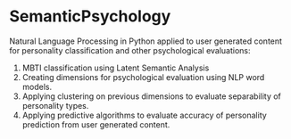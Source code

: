# SemanticPsychology
Natural Language Processing in Python applied to user generated content for personality classification and other psychological evaluations:
1. MBTI classification using Latent Semantic Analysis
2. Creating dimensions for psychological evaluation using NLP word models.
3. Applying clustering on previous dimensions to evaluate separability of personality types.
4. Applying predictive algorithms to evaluate accuracy of personality prediction from user generated content.
